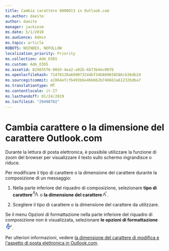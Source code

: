 ```yaml
---
title: Cambia carattere 8000013 in Outlook.com
ms.author: daeite
author: daeite
manager: jackiesm
ms.date: 5/1/2018
ms.audience: Admin
ms.topic: article
ROBOTS: NOINDEX, NOFOLLOW
localization_priority: Priority
ms.collection: Adm_O365
ms.custom: Adm_O365
ms.assetid: 824035f6-90d3-4ea2-a92b-6b73b4ec0076
ms.openlocfilehash: 71470120a669073244bf34b809658586cb36db2d
ms.sourcegitcommit: e2864efcfb493b6e46b662b746661a61232bdba7
ms.translationtype: MT
ms.contentlocale: it-IT
ms.lasthandoff: 01/24/2019
ms.locfileid: "29498702"
---
```

# <a name="change-font-or-font-size-in-outlookcom"></a>Cambia carattere o la dimensione del carattere Outlook.com

Durante la lettura di posta elettronica, è possibile utilizzare la funzione di zoom del browser per visualizzare il testo sullo schermo ingrandisce o riduce.
  
Per modificare il tipo di carattere o la dimensione del carattere durante la composizione di un messaggio:
  
1. Nella parte inferiore del riquadro di composizione, selezionare **tipo di carattere**![tipo di carattere](media/6d9372e0-cde5-49fc-a457-aafb62255163.png) o **la dimensione del carattere**![icona dimensione del tipo di carattere](media/9334f617-9593-4bd0-afb1-c53308ad7591.png).
    
2. Scegliere il tipo di carattere o la dimensione del carattere da utilizzare.
    
Se il menu Opzioni di formattazione nella parte inferiore del riquadro di composizione non è visualizzata, selezionare **le opzioni di formattazione**![sull'icona Opzioni di formattazione](media/13103798-e3ea-4069-a7a0-63f8903c8c3a.png).
  
Per ulteriori informazioni, vedere [la dimensione del carattere di modifica e l'aspetto di posta elettronica in Outlook.com](https://go.microsoft.com/fwlink/p/?linkid=873130).
  

